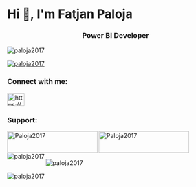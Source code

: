 
# Hi 👋, I'm Fatjan Paloja</h1>
<h3 align="center">Power BI Developer</h3>

<p align="left"> <img src="https://komarev.com/ghpvc/?username=paloja2017&label=Profile%20views&color=0e75b6&style=flat" alt="paloja2017" /> </p>

<p align="left"> <a href="https://github.com/ryo-ma/github-profile-trophy"><img src="https://github-profile-trophy.vercel.app/?username=paloja2017" alt="paloja2017" /></a> </p>

<h3 align="left">Connect with me:</h3>
<p align="left">
<a href="https://linkedin.com/in/https://www.linkedin.com/in/fatjan-paloja/" target="blank"><img align="center" src="https://raw.githubusercontent.com/rahuldkjain/github-profile-readme-generator/master/src/images/icons/Social/linked-in-alt.svg" alt="https://www.linkedin.com/in/fatjan-paloja/" height="30" width="40" /></a>
</p>

<h3 align="left">Support:</h3>
<p><a href="https://www.buymeacoffee.com/Paloja2017"> <img align="left" src="https://cdn.buymeacoffee.com/buttons/v2/default-yellow.png" height="50" width="210" alt="Paloja2017" /></a><a href="https://ko-fi.com/Paloja2017"> <img align="left" src="https://cdn.ko-fi.com/cdn/kofi3.png?v=3" height="50" width="210" alt="Paloja2017" /></a></p><br><br>

<p><img align="left" src="https://github-readme-stats.vercel.app/api/top-langs?username=paloja2017&show_icons=true&locale=en&layout=compact" alt="paloja2017" /></p>

<p>&nbsp;<img align="center" src="https://github-readme-stats.vercel.app/api?username=paloja2017&show_icons=true&locale=en" alt="paloja2017" /></p>

<p><img align="center" src="https://github-readme-streak-stats.herokuapp.com/?user=paloja2017&" alt="paloja2017" /></p>
